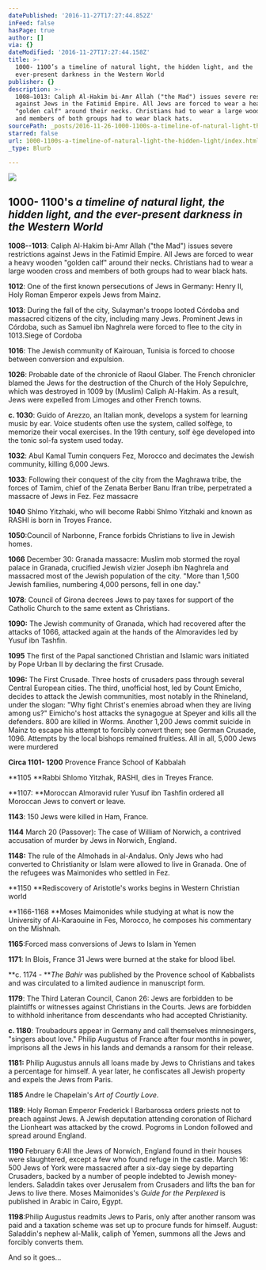 ```yaml
---
datePublished: '2016-11-27T17:27:44.852Z'
inFeed: false
hasPage: true
author: []
via: {}
dateModified: '2016-11-27T17:27:44.158Z'
title: >-
  1000- 1100’s a timeline of natural light, the hidden light, and the
  ever-present darkness in the Western World
publisher: {}
description: >-
  1008–1013: Caliph Al-Hakim bi-Amr Allah ("the Mad") issues severe restrictions
  against Jews in the Fatimid Empire. All Jews are forced to wear a heavy wooden
  "golden calf" around their necks. Christians had to wear a large wooden cross
  and members of both groups had to wear black hats.
sourcePath: _posts/2016-11-26-1000-1100s-a-timeline-of-natural-light-the-hidden-light.md
starred: false
url: 1000-1100s-a-timeline-of-natural-light-the-hidden-light/index.html
_type: Blurb

---
```

![](https://the-grid-user-content.s3-us-west-2.amazonaws.com/62713d73-84f2-4458-9004-ab6124e8ca74.jpg)

## 1000- 1100's _a timeline of natural light, the hidden light, and the ever-present darkness in the Western World_

**1008--1013**: Caliph Al-Hakim bi-Amr Allah ("the Mad") issues severe restrictions against Jews in the Fatimid Empire. All Jews are forced to wear a heavy wooden "golden calf" around their necks. Christians had to wear a large wooden cross and members of both groups had to wear black hats.

**1012**: One of the first known persecutions of Jews in Germany: Henry II, Holy Roman Emperor expels Jews from Mainz.

**1013**: During the fall of the city, Sulayman's troops looted Córdoba and massacred citizens of the city, including many Jews. Prominent Jews in Córdoba, such as Samuel ibn Naghrela were forced to flee to the city in 1013.Siege of Cordoba

**1016**: The Jewish community of Kairouan, Tunisia is forced to choose between conversion and expulsion.

**1026**: Probable date of the chronicle of Raoul Glaber. The French chronicler blamed the Jews for the destruction of the Church of the Holy Sepulchre, which was destroyed in 1009 by (Muslim) Caliph Al-Hakim. As a result, Jews were expelled from Limoges and other French towns.

**c. 1030**: Guido of Arezzo, an Italian monk, develops a system for learning music by ear. Voice students often use the system, called solfège, to memorize their vocal exercises. In the 19th century, solf ège developed into the tonic sol-fa system used today.

**1032**: Abul Kamal Tumin conquers Fez, Morocco and decimates the Jewish community, killing 6,000 Jews.

**1033**: Following their conquest of the city from the Maghrawa tribe, the forces of Tamim, chief of the Zenata Berber Banu Ifran tribe, perpetrated a massacre of Jews in Fez. Fez massacre

**1040** Shlmo Yitzhaki, who will become Rabbi Shlmo Yitzhaki and known as RASHI is born in Troyes France.

**1050**:Council of Narbonne, France forbids Christians to live in Jewish homes.

**1066** December 30: Granada massacre: Muslim mob stormed the royal palace in Granada, crucified Jewish vizier Joseph ibn Naghrela and massacred most of the Jewish population of the city. "More than 1,500 Jewish families, numbering 4,000 persons, fell in one day."

**1078**: Council of Girona decrees Jews to pay taxes for support of the Catholic Church to the same extent as Christians.

**1090:** The Jewish community of Granada, which had recovered after the attacks of 1066, attacked again at the hands of the Almoravides led by Yusuf ibn Tashfin.

**1095** The first of the Papal sanctioned Christian and Islamic wars initiated by Pope Urban II by declaring the first Crusade.

**1096:** The First Crusade. Three hosts of crusaders pass through several Central European cities. The third, unofficial host, led by Count Emicho, decides to attack the Jewish communities, most notably in the Rhineland, under the slogan: "Why fight Christ's enemies abroad when they are living among us?" Eimicho's host attacks the synagogue at Speyer and kills all the defenders. 800 are killed in Worms. Another 1,200 Jews commit suicide in Mainz to escape his attempt to forcibly convert them; see German Crusade, 1096\. Attempts by the local bishops remained fruitless. All in all, 5,000 Jews were murdered

**Circa 1101- 1200** Provence France School of Kabbalah

**1105 **Rabbi Shlomo Yitzhak, RASHI, dies in Treyes France.

**1107: **Moroccan Almoravid ruler Yusuf ibn Tashfin ordered all Moroccan Jews to convert or leave.

**1143**: 150 Jews were killed in Ham, France.

**1144** March 20 (Passover): The case of William of Norwich, a contrived accusation of murder by Jews in Norwich, England.

**1148:** The rule of the Almohads in al-Andalus. Only Jews who had converted to Christianity or Islam were allowed to live in Granada. One of the refugees was Maimonides who settled in Fez.

**1150 **Rediscovery of Aristotle's works begins in Western Christian world

**1166-1168 **Moses Maimonides while studying at what is now the University of Al-Karaouine in Fes, Morocco, he composes his commentary on the Mishnah.

**1165**:Forced mass conversions of Jews to Islam in Yemen

**1171**: In Blois, France 31 Jews were burned at the stake for blood libel.

**c. 1174 - **_The Bahir_ was published by the Provence school of Kabbalists and was circulated to a limited audience in manuscript form.

**1179**: The Third Lateran Council, Canon 26: Jews are forbidden to be plaintiffs or witnesses against Christians in the Courts. Jews are forbidden to withhold inheritance from descendants who had accepted Christianity.

**c. 1180**: Troubadours appear in Germany and call themselves minnesingers, "singers about love." Philip Augustus of France after four months in power, imprisons all the Jews in his lands and demands a ransom for their release.

**1181:** Philip Augustus annuls all loans made by Jews to Christians and takes a percentage for himself. A year later, he confiscates all Jewish property and expels the Jews from Paris.

**1185** Andre le Chapelain's _Art of Courtly Love_.

**1189**: Holy Roman Emperor Frederick I Barbarossa orders priests not to preach against Jews. A Jewish deputation attending coronation of Richard the Lionheart was attacked by the crowd. Pogroms in London followed and spread around England.

**1190** February 6:All the Jews of Norwich, England found in their houses were slaughtered, except a few who found refuge in the castle. March 16: 500 Jews of York were massacred after a six-day siege by departing Crusaders, backed by a number of people indebted to Jewish money-lenders. Saladdin takes over Jerusalem from Crusaders and lifts the ban for Jews to live there. Moses Maimonides's _Guide for the Perplexed_ is published in Arabic in Cairo, Egypt.

**1198**:Philip Augustus readmits Jews to Paris, only after another ransom was paid and a taxation scheme was set up to procure funds for himself. August: Saladdin's nephew al-Malik, caliph of Yemen, summons all the Jews and forcibly converts them.

And so it goes...